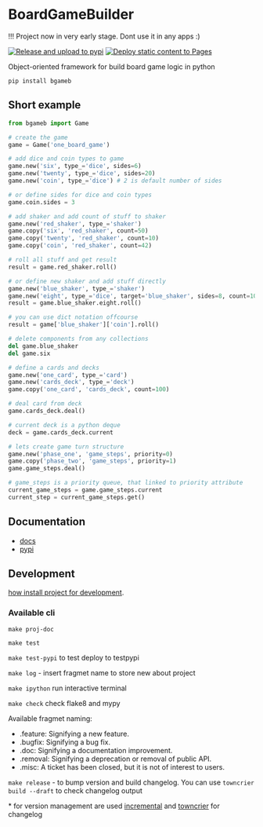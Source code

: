 # BoardGameBuilder

!!! Project now in very early stage. Dont use it in any apps :)

[![Release and upload to pypi](https://github.com/KonstantinKlepikov/BoardGameBuilder/actions/workflows/release.yml/badge.svg)](https://github.com/KonstantinKlepikov/BoardGameBuilder/actions/workflows/release.yml)
[![Deploy static content to Pages](https://github.com/KonstantinKlepikov/BoardGameBuilder/actions/workflows/build-docs.yml/badge.svg)](https://github.com/KonstantinKlepikov/BoardGameBuilder/actions/workflows/build-docs.yml)

Object-oriented framework for build board game logic in python

`pip install bgameb`

## Short example

```python
from bgameb import Game

# create the game
game = Game('one_board_game')

# add dice and coin types to game
game.new('six', type_='dice', sides=6)
game.new('twenty', type_='dice', sides=20)
game.new('coin', type_='dice') # 2 is default number of sides

# or define sides for dice and coin types
game.coin.sides = 3

# add shaker and add count of stuff to shaker
game.new('red_shaker', type_='shaker')
game.copy('six', 'red_shaker', count=50)
game.copy('twenty', 'red_shaker', count=10)
game.copy('coin', 'red_shaker', count=42)

# roll all stuff and get result
result = game.red_shaker.roll()

# or define new shaker and add stuff directly
game.new('blue_shaker', type_='shaker')
game.new('eight', type_='dice', target='blue_shaker', sides=8, count=10)
result = game.blue_shaker.eight.roll()

# you can use dict notation offcourse
result = game['blue_shaker']['coin'].roll()

# delete components from any collections
del game.blue_shaker
del game.six

# define a cards and decks
game.new('one_card', type_='card')
game.new('cards_deck', type_='deck')
game.copy('one_card', 'cards_deck', count=100)

# deal card from deck
game.cards_deck.deal()

# current deck is a python deque
deck = game.cards_deck.current

# lets create game turn structure
game.new('phase_one', 'game_steps', priority=0)
game.copy('phase_two', 'game_steps', priority=1)
game.game_steps.deal()

# game_steps is a priority queue, that linked to priority attribute
current_game_steps = game.game_steps.current
current_step = current_game_steps.get()
```

## Documentation

- [docs](https://konstantinklepikov.github.io/BoardGameBuilder/)
- [pypi](https://pypi.org/project/bgameb/)

## Development

[how install project for development](https://konstantinklepikov.github.io/BoardGameBuilder/usage.html).

### Available cli

`make proj-doc`

`make test`

`make test-pypi` to test deploy to testpypi

`make log` - insert fragmet name to store new about project

`make ipython` run interactive terminal

`make check` check flake8 and mypy

Available fragmet naming:

- .feature: Signifying a new feature.
- .bugfix: Signifying a bug fix.
- .doc: Signifying a documentation improvement.
- .removal: Signifying a deprecation or removal of public API.
- .misc: A ticket has been closed, but it is not of interest to users.

`make release` - to bump version and build changelog. You can use `towncrier build --draft` to check changelog output

\* for version management are used [incremental](https://github.com/twisted/incremental) and [towncrier](https://pypi.org/project/towncrier/) for changelog
